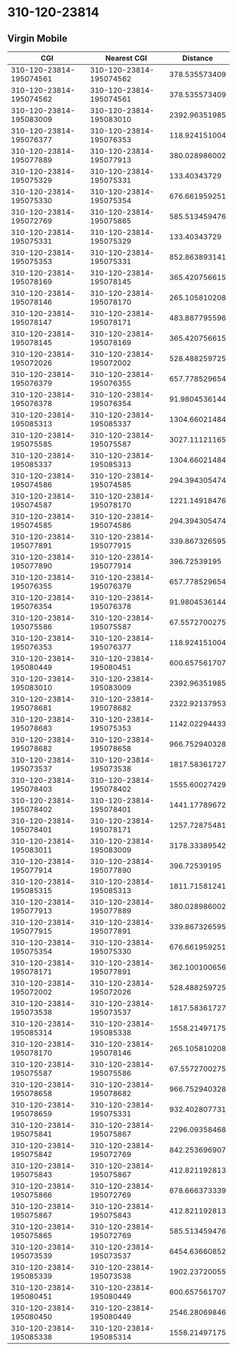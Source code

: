 # 310-120-23814
## Virgin Mobile


| CGI | Nearest CGI | Distance |
|-----|-------------|----------|
| 310-120-23814-195074561 | 310-120-23814-195074562 | 378.535573409 |
| 310-120-23814-195074562 | 310-120-23814-195074561 | 378.535573409 |
| 310-120-23814-195083009 | 310-120-23814-195083010 | 2392.96351985 |
| 310-120-23814-195076377 | 310-120-23814-195076353 | 118.924151004 |
| 310-120-23814-195077889 | 310-120-23814-195077913 | 380.028986002 |
| 310-120-23814-195075329 | 310-120-23814-195075331 | 133.40343729 |
| 310-120-23814-195075330 | 310-120-23814-195075354 | 676.661959251 |
| 310-120-23814-195072769 | 310-120-23814-195075865 | 585.513459476 |
| 310-120-23814-195075331 | 310-120-23814-195075329 | 133.40343729 |
| 310-120-23814-195075353 | 310-120-23814-195075331 | 852.863893141 |
| 310-120-23814-195078169 | 310-120-23814-195078145 | 365.420756615 |
| 310-120-23814-195078146 | 310-120-23814-195078170 | 265.105810208 |
| 310-120-23814-195078147 | 310-120-23814-195078171 | 483.887795596 |
| 310-120-23814-195078145 | 310-120-23814-195078169 | 365.420756615 |
| 310-120-23814-195072026 | 310-120-23814-195072002 | 528.488259725 |
| 310-120-23814-195076379 | 310-120-23814-195076355 | 657.778529654 |
| 310-120-23814-195076378 | 310-120-23814-195076354 | 91.9804536144 |
| 310-120-23814-195085313 | 310-120-23814-195085337 | 1304.66021484 |
| 310-120-23814-195075585 | 310-120-23814-195075587 | 3027.11121165 |
| 310-120-23814-195085337 | 310-120-23814-195085313 | 1304.66021484 |
| 310-120-23814-195074586 | 310-120-23814-195074585 | 294.394305474 |
| 310-120-23814-195074587 | 310-120-23814-195078170 | 1221.14918476 |
| 310-120-23814-195074585 | 310-120-23814-195074586 | 294.394305474 |
| 310-120-23814-195077891 | 310-120-23814-195077915 | 339.867326595 |
| 310-120-23814-195077890 | 310-120-23814-195077914 | 396.72539195 |
| 310-120-23814-195076355 | 310-120-23814-195076379 | 657.778529654 |
| 310-120-23814-195076354 | 310-120-23814-195076378 | 91.9804536144 |
| 310-120-23814-195075586 | 310-120-23814-195075587 | 67.5572700275 |
| 310-120-23814-195076353 | 310-120-23814-195076377 | 118.924151004 |
| 310-120-23814-195080449 | 310-120-23814-195080451 | 600.657561707 |
| 310-120-23814-195083010 | 310-120-23814-195083009 | 2392.96351985 |
| 310-120-23814-195078681 | 310-120-23814-195078682 | 2322.92137953 |
| 310-120-23814-195078683 | 310-120-23814-195075353 | 1142.02294433 |
| 310-120-23814-195078682 | 310-120-23814-195078658 | 966.752940328 |
| 310-120-23814-195073537 | 310-120-23814-195073538 | 1817.58361727 |
| 310-120-23814-195078403 | 310-120-23814-195078402 | 1555.60027429 |
| 310-120-23814-195078402 | 310-120-23814-195078401 | 1441.17789672 |
| 310-120-23814-195078401 | 310-120-23814-195078171 | 1257.72875481 |
| 310-120-23814-195083011 | 310-120-23814-195083009 | 3178.33389542 |
| 310-120-23814-195077914 | 310-120-23814-195077890 | 396.72539195 |
| 310-120-23814-195085315 | 310-120-23814-195085313 | 1811.71581241 |
| 310-120-23814-195077913 | 310-120-23814-195077889 | 380.028986002 |
| 310-120-23814-195077915 | 310-120-23814-195077891 | 339.867326595 |
| 310-120-23814-195075354 | 310-120-23814-195075330 | 676.661959251 |
| 310-120-23814-195078171 | 310-120-23814-195077891 | 362.100100656 |
| 310-120-23814-195072002 | 310-120-23814-195072026 | 528.488259725 |
| 310-120-23814-195073538 | 310-120-23814-195073537 | 1817.58361727 |
| 310-120-23814-195085314 | 310-120-23814-195085338 | 1558.21497175 |
| 310-120-23814-195078170 | 310-120-23814-195078146 | 265.105810208 |
| 310-120-23814-195075587 | 310-120-23814-195075586 | 67.5572700275 |
| 310-120-23814-195078658 | 310-120-23814-195078682 | 966.752940328 |
| 310-120-23814-195078659 | 310-120-23814-195075331 | 932.402807731 |
| 310-120-23814-195075841 | 310-120-23814-195075867 | 2296.09358468 |
| 310-120-23814-195075842 | 310-120-23814-195072769 | 842.253696907 |
| 310-120-23814-195075843 | 310-120-23814-195075867 | 412.821192813 |
| 310-120-23814-195075866 | 310-120-23814-195072769 | 878.666373339 |
| 310-120-23814-195075867 | 310-120-23814-195075843 | 412.821192813 |
| 310-120-23814-195075865 | 310-120-23814-195072769 | 585.513459476 |
| 310-120-23814-195073539 | 310-120-23814-195073537 | 6454.63660852 |
| 310-120-23814-195085339 | 310-120-23814-195073538 | 1902.23720055 |
| 310-120-23814-195080451 | 310-120-23814-195080449 | 600.657561707 |
| 310-120-23814-195080450 | 310-120-23814-195080449 | 2546.28069846 |
| 310-120-23814-195085338 | 310-120-23814-195085314 | 1558.21497175 |
